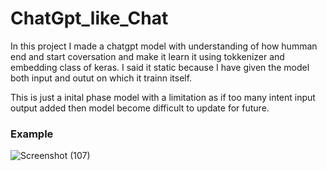 # ChatGpt_like_Chat

 In this project I made a chatgpt model with understanding of how humman end and start coversation and make it learn it using tokkenizer and embedding class of keras.
 I said it static because I have given the model both input and outut on which it trainn itself.

 This is just a inital phase model with a limitation as if too many intent input output added then model become difficult to update for future.


### Example
![Screenshot (107)](https://github.com/Anshuldogra001/ChatGpt_like_Chat/assets/96309140/b74eafb5-e5dc-4c1b-b36c-765048b605be)
